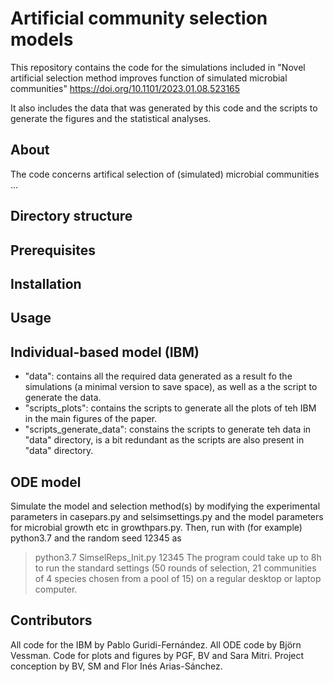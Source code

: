 # Artificial community selection models
This repository contains the code for the simulations included in "Novel artificial selection method improves function of simulated microbial communities" https://doi.org/10.1101/2023.01.08.523165

It also includes the data that was generated by this code and the scripts to generate the figures and the statistical analyses.

## About
The code concerns artifical selection of (simulated) microbial communities ... 

## Directory structure

## Prerequisites

## Installation

## Usage

## Individual-based model (IBM)
- "data": contains all the required data generated as a result fo the simulations (a minimal version to save space), as well as a the script to generate the data.
- "scripts_plots": contains the scripts to generate all the plots of teh IBM in the main figures of the paper.
- "scripts_generate_data": constains the scripts to generate teh data in "data" directory, is a bit redundant as the scripts are also
	present in "data" directory.

## ODE model
Simulate the model and selection method(s) by modifying the experimental parameters in casepars.py and selsimsettings.py and the model parameters for microbial growth etc in growthpars.py. Then, run with (for example) python3.7 and the random seed 12345 as 
> python3.7 SimselReps_Init.py 12345
The program could take up to 8h to run the standard settings (50 rounds of selection, 21 communities of 4 species chosen from a pool of 15) on a regular desktop or laptop computer.

## Contributors
All code for the IBM by Pablo Guridi-Fernández. All ODE code by Björn Vessman. Code for plots and figures by PGF, BV and Sara Mitri. Project conception by BV, SM and Flor Inés Arias-Sánchez. 